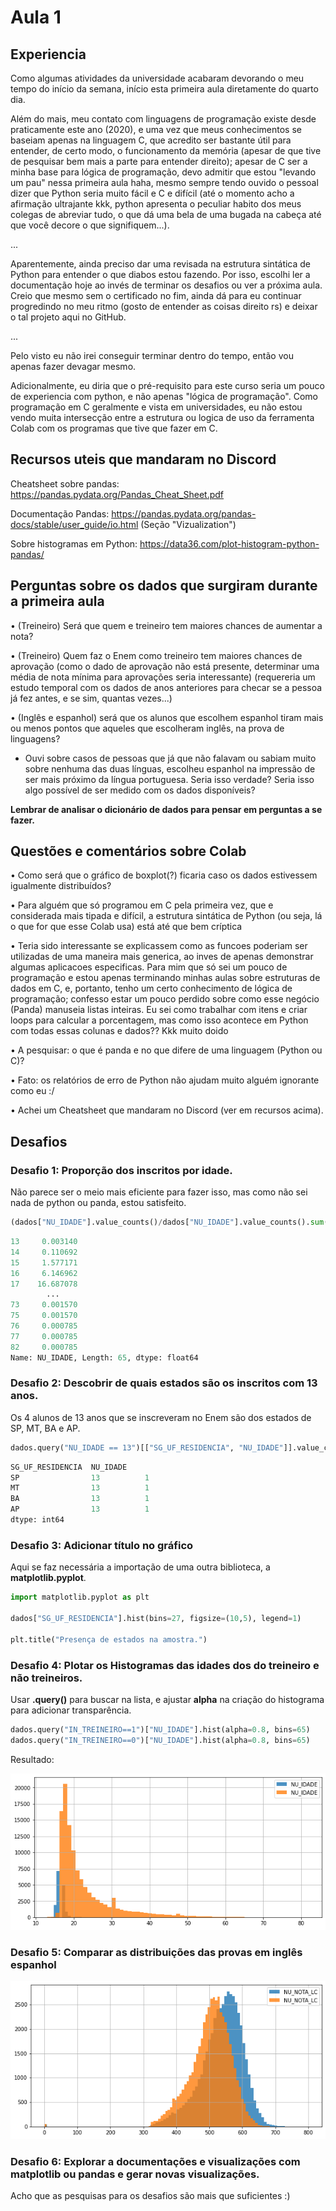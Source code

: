 # Aula 1

## Experiencia
Como algumas atividades da universidade acabaram devorando o meu tempo do início da semana, início esta primeira aula diretamente do quarto dia. 

Além do mais, meu contato com linguagens de programação existe desde praticamente este ano (2020), e uma vez que meus conhecimentos se baseiam apenas na linguagem C, que acredito ser bastante útil para entender, de certo modo, o funcionamento da memória (apesar de que tive de pesquisar bem mais a parte para entender direito); apesar de C ser a minha base para lógica de programação, devo admitir que estou "levando um pau" nessa primeira aula haha, mesmo sempre tendo ouvido o pessoal dizer que Python seria muito fácil e C e difícil (até o momento acho a afirmação ultrajante kkk, python apresenta o peculiar habito dos meus colegas de abreviar tudo, o que dá uma bela de uma bugada na cabeça até que você decore o que signifiquem...). 

...

Aparentemente, ainda preciso dar uma revisada na estrutura sintática de Python para entender o que diabos estou fazendo. Por isso, escolhi ler a documentação hoje ao invés de terminar os desafios ou ver a próxima aula. Creio que mesmo sem o certificado no fim, ainda dá para eu continuar progredindo no meu ritmo (gosto de entender as coisas direito rs) e deixar o tal projeto aqui no GitHub.

...

Pelo visto eu não irei conseguir terminar dentro do tempo, então vou apenas fazer devagar mesmo.

Adicionalmente, eu diria que o pré-requisito para este curso seria um pouco de experiencia com python, e não apenas "lógica de programação". Como programação em C geralmente e vista em universidades, eu não estou vendo muita intersecção entre a estrutura ou logica de uso da ferramenta Colab com os programas que tive que fazer em C. 

## Recursos uteis que mandaram no Discord
Cheatsheet sobre pandas: https://pandas.pydata.org/Pandas_Cheat_Sheet.pdf

Documentação Pandas: https://pandas.pydata.org/pandas-docs/stable/user_guide/io.html
(Seção "Vizualization") 

Sobre histogramas em Python: https://data36.com/plot-histogram-python-pandas/

## Perguntas sobre os dados que surgiram durante a primeira aula
•	(Treineiro) Será que quem e treineiro tem maiores chances de aumentar a nota?

•	(Treineiro) Quem faz o Enem como treineiro tem maiores chances de aprovação (como o dado de aprovação não está presente, determinar uma média de nota mínima para aprovações seria interessante) (requereria um estudo temporal com os dados de anos anteriores para checar se a pessoa já fez antes, e se sim, quantas vezes...)

•	(Inglês e espanhol) será que os alunos que escolhem espanhol tiram mais ou menos pontos que aqueles que escolheram inglês, na prova de linguagens? 

* Ouvi sobre casos de pessoas que já que não falavam ou sabiam muito sobre nenhuma das duas línguas, escolheu espanhol na impressão de ser mais próximo da língua portuguesa. Seria isso verdade? Seria isso algo possível de ser medido com os dados disponíveis? 

**Lembrar de analisar o dicionário de dados para pensar em perguntas a se fazer.**

## Questões e comentários sobre Colab
•	Como será que o gráfico de boxplot(?) ficaria caso os dados estivessem igualmente distribuídos?

•	Para alguém que só programou em C pela primeira vez, que e considerada mais tipada e difícil, a estrutura sintática de Python (ou seja, lá o que for que esse Colab usa) está até que bem críptica

•	Teria sido interessante se explicassem como as funcoes poderiam ser utilizadas de uma maneira mais generica, ao inves de apenas demonstrar algumas aplicacoes especificas. Para mim que só sei um pouco de programação e estou apenas terminando minhas aulas sobre estruturas de dados em C, e, portanto, tenho um certo conhecimento de lógica de programação; confesso estar um pouco perdido sobre como esse negócio (Panda) manuseia listas inteiras. Eu sei como trabalhar com itens e criar loops para calcular a porcentagem, mas como isso acontece em Python com todas essas colunas e dados?? Kkk muito doido

•	A pesquisar: o que é panda e no que difere de uma linguagem (Python ou C)?

•	Fato: os relatórios de erro de Python não ajudam muito alguém ignorante como eu :/

•	Achei um Cheatsheet que mandaram no Discord (ver em recursos acima).

## Desafios
### Desafio 1: Proporção dos inscritos por idade.
Não parece ser o meio mais eficiente para fazer isso, mas como não sei nada de python ou panda, estou satisfeito.
```python
(dados["NU_IDADE"].value_counts()/dados["NU_IDADE"].value_counts().sum()*100).sort_index()
```
```python
13     0.003140
14     0.110692
15     1.577171
16     6.146962
17    16.687078
        ...    
73     0.001570
75     0.001570
76     0.000785
77     0.000785
82     0.000785
Name: NU_IDADE, Length: 65, dtype: float64
```

### Desafio 2: Descobrir de quais estados são os inscritos com 13 anos.
Os 4 alunos de 13 anos que se inscreveram no Enem são dos estados de SP, MT, BA e AP.

```python
dados.query("NU_IDADE == 13")[["SG_UF_RESIDENCIA", "NU_IDADE"]].value_counts()  
```
```python
SG_UF_RESIDENCIA  NU_IDADE
SP                13          1
MT                13          1
BA                13          1
AP                13          1
dtype: int64
```

### Desafio 3: Adicionar título no gráfico
Aqui se faz necessária a importação de uma outra biblioteca, a **matplotlib.pyplot**. 

```python
import matplotlib.pyplot as plt

dados["SG_UF_RESIDENCIA"].hist(bins=27, figsize=(10,5), legend=1)

plt.title("Presença de estados na amostra.")

```

### Desafio 4: Plotar os Histogramas das idades dos do treineiro e não treineiros.
Usar **.query()** para buscar na lista, e ajustar **alpha** na criação do histograma para adicionar transparência.
```python
dados.query("IN_TREINEIRO==1")["NU_IDADE"].hist(alpha=0.8, bins=65)
dados.query("IN_TREINEIRO==0")["NU_IDADE"].hist(alpha=0.8, bins=65)
```
Resultado: 

![Histograma de treineiros e não-treineiros](imagens/HistogramaTreineiros.png)
### Desafio 5: Comparar as distribuições das provas em inglês espanhol

![Histograma - Notas da prova de Linguagens e Códigos de acordo com a opção de língua estrangeira](imagens/HistogramaLinguagens.png)
### Desafio 6: Explorar a documentações e visualizações com matplotlib ou pandas e gerar novas visualizações.
Acho que as pesquisas para os desafios são mais que suficientes :)
